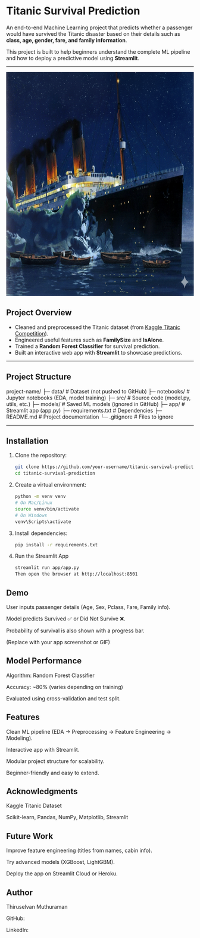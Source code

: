 # Titanic Survival Prediction

An end-to-end Machine Learning project that predicts whether a passenger would have survived the Titanic disaster based on their details such as **class, age, gender, fare, and family information**.  

This project is built to help beginners understand the complete ML pipeline and how to deploy a predictive model using **Streamlit**.

---

<img src=app/titanic.png width=100% height=600>

## Project Overview
- Cleaned and preprocessed the Titanic dataset (from [Kaggle Titanic Competition](https://www.kaggle.com/c/titanic)).  
- Engineered useful features such as **FamilySize** and **IsAlone**.  
- Trained a **Random Forest Classifier** for survival prediction.  
- Built an interactive web app with **Streamlit** to showcase predictions.  

---

## Project Structure
project-name/
├─ data/ # Dataset (not pushed to GitHub)
├─ notebooks/ # Jupyter notebooks (EDA, model training)
├─ src/ # Source code (model.py, utils, etc.)
├─ models/ # Saved ML models (ignored in GitHub)
├─ app/ # Streamlit app (app.py)
├─ requirements.txt # Dependencies
├─ README.md # Project documentation
└─ .gitignore # Files to ignore

---

## Installation
1. Clone the repository:
   ```bash
   git clone https://github.com/your-username/titanic-survival-prediction.git
   cd titanic-survival-prediction
   ```
2. Create a virtual environment:
   ```bash
   python -m venv venv
   # On Mac/Linux
   source venv/bin/activate
   # On Windows
   venv\Scripts\activate      
   ```
3. Install dependencies:
   ```bash
   pip install -r requirements.txt
   ```
4. Run the Streamlit App
   ```bash
   streamlit run app/app.py
   Then open the browser at http://localhost:8501
   ```

## Demo
  User inputs passenger details (Age, Sex, Pclass, Fare, Family info).

  Model predicts Survived ✅ or Did Not Survive ❌.

  Probability of survival is also shown with a progress bar.


  (Replace with your app screenshot or GIF)

## Model Performance
  Algorithm: Random Forest Classifier

  Accuracy: ~80% (varies depending on training)

  Evaluated using cross-validation and test split.
## Features
  Clean ML pipeline (EDA → Preprocessing → Feature Engineering → Modeling).

  Interactive app with Streamlit.

  Modular project structure for scalability.

  Beginner-friendly and easy to extend.

## Acknowledgments
  Kaggle Titanic Dataset

  Scikit-learn, Pandas, NumPy, Matplotlib, Streamlit

## Future Work
  Improve feature engineering (titles from names, cabin info).

  Try advanced models (XGBoost, LightGBM).

  Deploy the app on Streamlit Cloud or Heroku.

## Author
  Thiruselvan Muthuraman

  GitHub: 

  LinkedIn:

